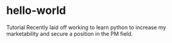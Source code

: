 # hello-world
Tutorial 
Recently laid off
working to learn python to increase my marketability and secure a position in the PM field. 

